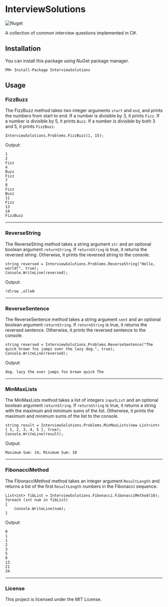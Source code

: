 # InterviewSolutions


![Nuget](https://img.shields.io/nuget/v/InterviewSolutions?label=NuGet)

A collection of common interview questions implemented in C#.

## Installation

You can install this package using NuGet package manager.

```
PM> Install-Package InterviewSolutions
```

## Usage
### FizzBuzz

The FizzBuzz method takes two integer arguments `start` and `end`, and prints the numbers from start to end. If a number is divisible by 3, it prints `Fizz`. If a number is divisible by 5, it prints `Buzz`. If a number is divisible by both 3 and 5, it prints `FizzBuzz`.


```
InterviewSolutions.Problems.FizzBuzz(1, 15);
```

Output:
```
1
2
Fizz
4
Buzz
Fizz
7
8
Fizz
Buzz
11
Fizz
13
14
FizzBuzz
```
---
### ReverseString

The ReverseString method takes a string argument `str` and an optional boolean argument `returnString`. If `returnString` is true, it returns the reversed string. Otherwise, it prints the reversed string to the console.

```
string reversed = InterviewSolutions.Problems.ReverseString("Hello, world!", true);
Console.WriteLine(reversed);
```

Output:
```
!dlrow ,olleH
```
---
### ReverseSentence

The ReverseSentence method takes a string argument `sent` and an optional boolean argument `returnString`. If `returnString` is true, it returns the reversed sentence. Otherwise, it prints the reversed sentence to the console.

```
string reversed = InterviewSolutions.Problems.ReverseSentence("The quick brown fox jumps over the lazy dog.", true);
Console.WriteLine(reversed);
```

Output:

```
dog. lazy the over jumps fox brown quick The
```
---
### MinMaxLists

The MinMaxLists method takes a list of integers `inputList` and an optional boolean argument `returnString`. If `returnString` is true, it returns a string with the maximum and minimum sums of the list. Otherwise, it prints the maximum and minimum sums of the list to the console.

```
string result = InterviewSolutions.Problems.MinMaxLists(new List<int> { 1, 2, 3, 4, 5 }, true);
Console.WriteLine(result);
```

Output:

```
Maximum Sum: 14; Minimum Sum: 10
```
---
### FibonacciMethod

The FibonacciMethod method takes an integer argument `ResultLength` and returns a list of the first `ResultLength` numbers in the Fibonacci sequence.

```
List<int> fibList = InterviewSolutions.Fibonacci.FibonacciMethod(10);
foreach (int num in fibList)
{
    Console.WriteLine(num);
}
```

Output:
```
0
1
1
2
3
5
8
13
21
34
```
---
### License

This project is licensed under the MIT License.
